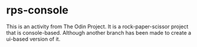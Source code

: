 # rps-console

This is an activity from The Odin Project. It is a rock-paper-scissor project that is console-based. Although another branch has been made to create a ui-based version of it.
